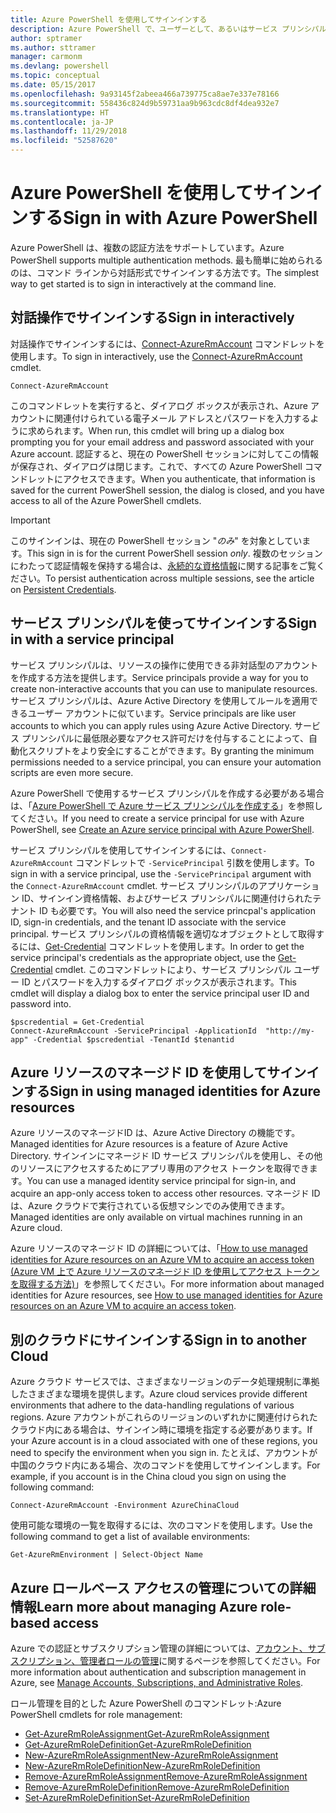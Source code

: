 ```yaml
---
title: Azure PowerShell を使用してサインインする
description: Azure PowerShell で、ユーザーとして、あるいはサービス プリンシパルまたは Azure リソースのマネージド ID を使用してサインインする方法。
author: sptramer
ms.author: sttramer
manager: carmonm
ms.devlang: powershell
ms.topic: conceptual
ms.date: 05/15/2017
ms.openlocfilehash: 9a93145f2abeea466a739775ca8ae7e337e78166
ms.sourcegitcommit: 558436c824d9b59731aa9b963cdc8df4dea932e7
ms.translationtype: HT
ms.contentlocale: ja-JP
ms.lasthandoff: 11/29/2018
ms.locfileid: "52587620"
---
```

# <a name="sign-in-with-azure-powershell"></a><span data-ttu-id="b7ec2-103">Azure PowerShell を使用してサインインする</span><span class="sxs-lookup"><span data-stu-id="b7ec2-103">Sign in with Azure PowerShell</span></span>

<span data-ttu-id="b7ec2-104">Azure PowerShell は、複数の認証方法をサポートしています。</span><span class="sxs-lookup"><span data-stu-id="b7ec2-104">Azure PowerShell supports multiple authentication methods.</span></span> <span data-ttu-id="b7ec2-105">最も簡単に始められるのは、コマンド ラインから対話形式でサインインする方法です。</span><span class="sxs-lookup"><span data-stu-id="b7ec2-105">The simplest way to get started is to sign in interactively at the command line.</span></span>

## <a name="sign-in-interactively"></a><span data-ttu-id="b7ec2-106">対話操作でサインインする</span><span class="sxs-lookup"><span data-stu-id="b7ec2-106">Sign in interactively</span></span>

<span data-ttu-id="b7ec2-107">対話操作でサインインするには、[Connect-AzureRmAccount](/powershell/module/azurerm.profile/connect-azurermaccount) コマンドレットを使用します。</span><span class="sxs-lookup"><span data-stu-id="b7ec2-107">To sign in interactively, use the [Connect-AzureRmAccount](/powershell/module/azurerm.profile/connect-azurermaccount) cmdlet.</span></span>

```azurepowershell-interactive
Connect-AzureRmAccount
```

<span data-ttu-id="b7ec2-108">このコマンドレットを実行すると、ダイアログ ボックスが表示され、Azure アカウントに関連付けられている電子メール アドレスとパスワードを入力するように求められます。</span><span class="sxs-lookup"><span data-stu-id="b7ec2-108">When run, this cmdlet will bring up a dialog box prompting you for your email address and password associated with your Azure account.</span></span> <span data-ttu-id="b7ec2-109">認証すると、現在の PowerShell セッションに対してこの情報が保存され、ダイアログは閉じます。これで、すべての Azure PowerShell コマンドレットにアクセスできます。</span><span class="sxs-lookup"><span data-stu-id="b7ec2-109">When you authenticate, that information is saved for the current PowerShell session, the dialog is closed, and you have access to all of the Azure PowerShell cmdlets.</span></span>

> [!IMPORTANT]
> <span data-ttu-id="b7ec2-110">このサインインは、現在の PowerShell セッション "_のみ_" を対象としています。</span><span class="sxs-lookup"><span data-stu-id="b7ec2-110">This sign in is for the current PowerShell session _only_.</span></span> <span data-ttu-id="b7ec2-111">複数のセッションにわたって認証情報を保持する場合は、[永続的な資格情報](context-persistence.md)に関する記事をご覧ください。</span><span class="sxs-lookup"><span data-stu-id="b7ec2-111">To persist authentication across multiple sessions, see the article on [Persistent Credentials](context-persistence.md).</span></span>

## <a name="sign-in-with-a-service-principal"></a><span data-ttu-id="b7ec2-112">サービス プリンシパルを使ってサインインする</span><span class="sxs-lookup"><span data-stu-id="b7ec2-112">Sign in with a service principal</span></span>

<span data-ttu-id="b7ec2-113">サービス プリンシパルは、リソースの操作に使用できる非対話型のアカウントを作成する方法を提供します。</span><span class="sxs-lookup"><span data-stu-id="b7ec2-113">Service principals provide a way for you to create non-interactive accounts that you can use to manipulate resources.</span></span> <span data-ttu-id="b7ec2-114">サービス プリンシパルは、Azure Active Directory を使用してルールを適用できるユーザー アカウントに似ています。</span><span class="sxs-lookup"><span data-stu-id="b7ec2-114">Service principals are like user accounts to which you can apply rules using Azure Active Directory.</span></span> <span data-ttu-id="b7ec2-115">サービス プリンシパルに最低限必要なアクセス許可だけを付与することによって、自動化スクリプトをより安全にすることができます。</span><span class="sxs-lookup"><span data-stu-id="b7ec2-115">By granting the minimum permissions needed to a service principal, you can ensure your automation scripts are even more secure.</span></span>

<span data-ttu-id="b7ec2-116">Azure PowerShell で使用するサービス プリンシパルを作成する必要がある場合は、「[Azure PowerShell で Azure サービス プリンシパルを作成する](create-azure-service-principal-azureps.md)」を参照してください。</span><span class="sxs-lookup"><span data-stu-id="b7ec2-116">If you need to create a service principal for use with Azure PowerShell, see [Create an Azure service principal with Azure PowerShell](create-azure-service-principal-azureps.md).</span></span>

<span data-ttu-id="b7ec2-117">サービス プリンシパルを使用してサインインするには、`Connect-AzureRmAccount` コマンドレットで `-ServicePrincipal` 引数を使用します。</span><span class="sxs-lookup"><span data-stu-id="b7ec2-117">To sign in with a service principal, use the `-ServicePrincipal` argument with the `Connect-AzureRmAccount` cmdlet.</span></span> <span data-ttu-id="b7ec2-118">サービス プリンシパルのアプリケーション ID、サインイン資格情報、およびサービス プリンシパルに関連付けられたテナント ID も必要です。</span><span class="sxs-lookup"><span data-stu-id="b7ec2-118">You will also need the service princpal's application ID, sign-in credentials, and the tenant ID associate with the service principal.</span></span> <span data-ttu-id="b7ec2-119">サービス プリンシパルの資格情報を適切なオブジェクトとして取得するには、[Get-Credential](/powershell/module/microsoft.powershell.security/get-credential) コマンドレットを使用します。</span><span class="sxs-lookup"><span data-stu-id="b7ec2-119">In order to get the service principal's credentials as the appropriate object, use the [Get-Credential](/powershell/module/microsoft.powershell.security/get-credential) cmdlet.</span></span> <span data-ttu-id="b7ec2-120">このコマンドレットにより、サービス プリンシパル ユーザー ID とパスワードを入力するダイアログ ボックスが表示されます。</span><span class="sxs-lookup"><span data-stu-id="b7ec2-120">This cmdlet will display a dialog box to enter the service principal user ID and password into.</span></span>

```azurepowershell-interactive
$pscredential = Get-Credential
Connect-AzureRmAccount -ServicePrincipal -ApplicationId  "http://my-app" -Credential $pscredential -TenantId $tenantid
```

## <a name="sign-in-using-managed-identities-for-azure-resources"></a><span data-ttu-id="b7ec2-121">Azure リソースのマネージド ID を使用してサインインする</span><span class="sxs-lookup"><span data-stu-id="b7ec2-121">Sign in using managed identities for Azure resources</span></span>

<span data-ttu-id="b7ec2-122">Azure リソースのマネージドID は、Azure Active Directory の機能です。</span><span class="sxs-lookup"><span data-stu-id="b7ec2-122">Managed identities for Azure resources is a feature of Azure Active Directory.</span></span> <span data-ttu-id="b7ec2-123">サインインにマネージド ID サービス プリンシパルを使用し、その他のリソースにアクセスするためにアプリ専用のアクセス トークンを取得できます。</span><span class="sxs-lookup"><span data-stu-id="b7ec2-123">You can use a managed identity service principal for sign-in, and acquire an app-only access token to access other resources.</span></span> <span data-ttu-id="b7ec2-124">マネージド ID は、Azure クラウドで実行されている仮想マシンでのみ使用できます。</span><span class="sxs-lookup"><span data-stu-id="b7ec2-124">Managed identities are only available on virtual machines running in an Azure cloud.</span></span>

<span data-ttu-id="b7ec2-125">Azure リソースのマネージド ID の詳細については、「[How to use managed identities for Azure resources on an Azure VM to acquire an access token (Azure VM 上で Azure リソースのマネージド ID を使用してアクセス トークンを取得する方法)](/azure/active-directory/managed-identities-azure-resources/how-to-use-vm-token)」を参照してください。</span><span class="sxs-lookup"><span data-stu-id="b7ec2-125">For more information about managed identities for Azure resources, see [How to use managed identities for Azure resources on an Azure VM to acquire an access token](/azure/active-directory/managed-identities-azure-resources/how-to-use-vm-token).</span></span>

## <a name="sign-in-to-another-cloud"></a><span data-ttu-id="b7ec2-126">別のクラウドにサインインする</span><span class="sxs-lookup"><span data-stu-id="b7ec2-126">Sign in to another Cloud</span></span>

<span data-ttu-id="b7ec2-127">Azure クラウド サービスでは、さまざまなリージョンのデータ処理規制に準拠したさまざまな環境を提供します。</span><span class="sxs-lookup"><span data-stu-id="b7ec2-127">Azure cloud services provide different environments that adhere to the data-handling regulations of various regions.</span></span> <span data-ttu-id="b7ec2-128">Azure アカウントがこれらのリージョンのいずれかに関連付けられたクラウド内にある場合は、サインイン時に環境を指定する必要があります。</span><span class="sxs-lookup"><span data-stu-id="b7ec2-128">If your Azure account is in a cloud associated with one of these regions, you need to specify the environment when you sign in.</span></span> <span data-ttu-id="b7ec2-129">たとえば、アカウントが中国のクラウド内にある場合、次のコマンドを使用してサインインします。</span><span class="sxs-lookup"><span data-stu-id="b7ec2-129">For example, if you account is in the China cloud you sign on using the following command:</span></span>

```azurepowershell-interactive
Connect-AzureRmAccount -Environment AzureChinaCloud
```

<span data-ttu-id="b7ec2-130">使用可能な環境の一覧を取得するには、次のコマンドを使用します。</span><span class="sxs-lookup"><span data-stu-id="b7ec2-130">Use the following command to get a list of available environments:</span></span>

```azurepowershell-interactive
Get-AzureRmEnvironment | Select-Object Name
```

## <a name="learn-more-about-managing-azure-role-based-access"></a><span data-ttu-id="b7ec2-131">Azure ロールベース アクセスの管理についての詳細情報</span><span class="sxs-lookup"><span data-stu-id="b7ec2-131">Learn more about managing Azure role-based access</span></span>

<span data-ttu-id="b7ec2-132">Azure での認証とサブスクリプション管理の詳細については、[アカウント、サブスクリプション、管理者ロールの管理](/azure/active-directory/role-based-access-control-configure)に関するページを参照してください。</span><span class="sxs-lookup"><span data-stu-id="b7ec2-132">For more information about authentication and subscription management in Azure, see [Manage Accounts, Subscriptions, and Administrative Roles](/azure/active-directory/role-based-access-control-configure).</span></span>

<span data-ttu-id="b7ec2-133">ロール管理を目的とした Azure PowerShell のコマンドレット:</span><span class="sxs-lookup"><span data-stu-id="b7ec2-133">Azure PowerShell cmdlets for role management:</span></span>

* [<span data-ttu-id="b7ec2-134">Get-AzureRmRoleAssignment</span><span class="sxs-lookup"><span data-stu-id="b7ec2-134">Get-AzureRmRoleAssignment</span></span>](/powershell/module/AzureRM.Resources/Get-AzureRmRoleAssignment)
* [<span data-ttu-id="b7ec2-135">Get-AzureRmRoleDefinition</span><span class="sxs-lookup"><span data-stu-id="b7ec2-135">Get-AzureRmRoleDefinition</span></span>](/powershell/module/AzureRM.Resources/Get-AzureRmRoleDefinition)
* [<span data-ttu-id="b7ec2-136">New-AzureRmRoleAssignment</span><span class="sxs-lookup"><span data-stu-id="b7ec2-136">New-AzureRmRoleAssignment</span></span>](/powershell/module/AzureRM.Resources/New-AzureRmRoleAssignment)
* [<span data-ttu-id="b7ec2-137">New-AzureRmRoleDefinition</span><span class="sxs-lookup"><span data-stu-id="b7ec2-137">New-AzureRmRoleDefinition</span></span>](/powershell/module/AzureRM.Resources/New-AzureRmRoleDefinition)
* [<span data-ttu-id="b7ec2-138">Remove-AzureRmRoleAssignment</span><span class="sxs-lookup"><span data-stu-id="b7ec2-138">Remove-AzureRmRoleAssignment</span></span>](/powershell/module/AzureRM.Resources/Remove-AzureRmRoleAssignment)
* [<span data-ttu-id="b7ec2-139">Remove-AzureRmRoleDefinition</span><span class="sxs-lookup"><span data-stu-id="b7ec2-139">Remove-AzureRmRoleDefinition</span></span>](/powershell/module/AzureRM.Resources/Remove-AzureRmRoleDefinition)
* [<span data-ttu-id="b7ec2-140">Set-AzureRmRoleDefinition</span><span class="sxs-lookup"><span data-stu-id="b7ec2-140">Set-AzureRmRoleDefinition</span></span>](/powershell/moduel/AzureRM.Resources/Set-AzureRmRoleDefinition)
